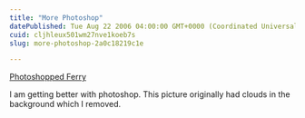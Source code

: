 ```yaml
---
title: "More Photoshop"
datePublished: Tue Aug 22 2006 04:00:00 GMT+0000 (Coordinated Universal Time)
cuid: cljhleux501wm27nve1koeb7s
slug: more-photoshop-2a0c18219c1e

---
```


[Photoshopped Ferry](http://kurtn.vox.com/library/photo/6a00c22520821e8e1d00c22522c16a604a.html "Photoshopped Ferry")

I am getting better with photoshop. This picture originally had clouds in the background which I removed.